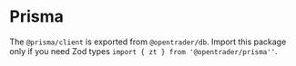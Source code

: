 # Prisma

The `@prisma/client` is exported from `@opentrader/db`.
Import this package only if you need Zod types `import { zt } from '@opentrader/prisma''`.

